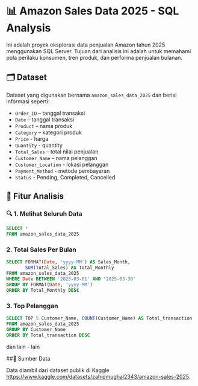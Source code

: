 # 📊 Amazon Sales Data 2025 - SQL Analysis

Ini adalah proyek eksplorasi data penjualan Amazon tahun 2025 menggunakan SQL Server. Tujuan dari analisis ini adalah untuk memahami pola perilaku konsumen, tren produk, dan performa penjualan bulanan.

## 🗂️ Dataset
Dataset yang digunakan bernama `amazon_sales_data_2025` dan berisi informasi seperti:
- `Order_ID` – tanggal transaksi
- `Date` – tanggal transaksi
- `Product` – nama produk
- `Category` – kategori produk
- `Price` - harga
- `Quantity` - quantity
- `Total_Sales` – total nilai penjualan
- `Customer_Name` – nama pelanggan
- `Customer_Location` - lokasi pelanggan
- `Payment_Method` - metode pembayaran
- `Status` - Pending, Completed, Cancelled


## 📌 Fitur Analisis

### 🔍 1. Melihat Seluruh Data
```sql
SELECT *
FROM amazon_sales_data_2025
```
### 2. Total Sales Per Bulan
```sql
SELECT FORMAT(Date, 'yyyy-MM') AS Sales_Month,
       SUM(Total_Sales) AS Total_Monthly
FROM amazon_sales_data_2025
WHERE Date BETWEEN '2025-03-01' AND '2025-03-30'
GROUP BY FORMAT(Date, 'yyyy-MM')
ORDER BY Total_Monthly DESC
```
### 3. Top Pelanggan 
```sql
SELECT TOP 5 Customer_Name, COUNT(Customer_Name) AS Total_transaction
FROM amazon_sales_data_2025
GROUP BY Customer_Name
ORDER BY Total_transaction DESC
```
dan lain - lain

##📎 Sumber Data

Data diambil dari dataset publik di Kaggle https://www.kaggle.com/datasets/zahidmughal2343/amazon-sales-2025.
